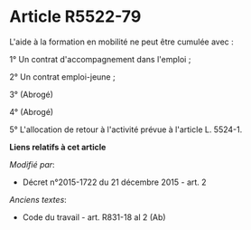 # Article R5522-79

L'aide à la formation en mobilité ne peut être cumulée avec :

1° Un contrat d'accompagnement dans l'emploi ;

2° Un contrat emploi-jeune ;

3° (Abrogé)

4° (Abrogé)

5° L'allocation de retour à l'activité prévue à l'article L. 5524-1.

**Liens relatifs à cet article**

_Modifié par_:

  - Décret n°2015-1722 du 21 décembre 2015 - art. 2

_Anciens textes_:

  - Code du travail - art. R831-18 al 2 (Ab)
